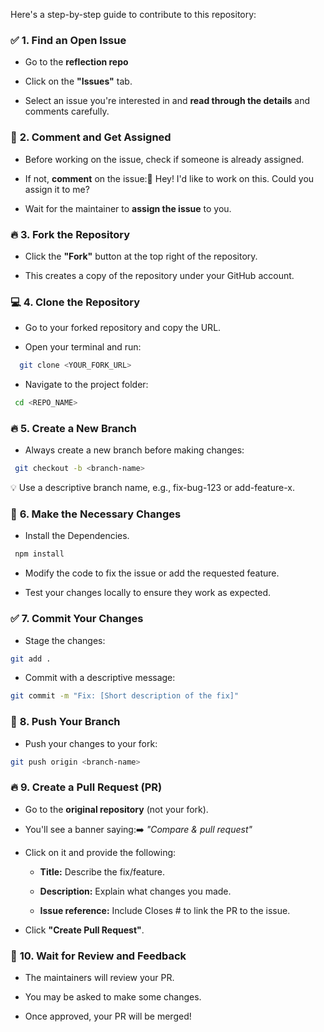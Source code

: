 Here's a step-by-step guide to contribute to this repository:

### ✅ **1\. Find an Open Issue**

*   Go to the **reflection repo** 
    
*   Click on the **"Issues"** tab.
    

    
*   Select an issue you're interested in and **read through the details** and comments carefully.
    

### 👥 **2\. Comment and Get Assigned**

*   Before working on the issue, check if someone is already assigned.
    
*   If not, **comment** on the issue:💬 Hey! I'd like to work on this. Could you assign it to me?
    
*   Wait for the maintainer to **assign the issue** to you.
    



### 🔥 **3\. Fork the Repository**

*   Click the **"Fork"** button at the top right of the repository.
    
*   This creates a copy of the repository under your GitHub account.
    

### 💻 **4\. Clone the Repository**

*   Go to your forked repository and copy the URL.
    
*   Open your terminal and run:
    

```bash
  git clone <YOUR_FORK_URL>
```

*   Navigate to the project folder:
    

```bash
 cd <REPO_NAME>
```

### 🔥 **5\. Create a New Branch**

*   Always create a new branch before making changes:

```bash
 git checkout -b <branch-name>
```
    



💡 Use a descriptive branch name, e.g., fix-bug-123 or add-feature-x.

### 🔧 **6\. Make the Necessary Changes**
* Install the Dependencies.

```bash
 npm install
```

*   Modify the code to fix the issue or add the requested feature.
    
*   Test your changes locally to ensure they work as expected.
    

### ✅ **7\. Commit Your Changes**

*   Stage the changes:
    

```bash
git add .
```

*   Commit with a descriptive message:
    

```bash
git commit -m "Fix: [Short description of the fix]"
```  

### 🔁 **8\. Push Your Branch**

*   Push your changes to your fork:
    
```bash
git push origin <branch-name>
```  


### 🔥 **9\. Create a Pull Request (PR)**

*   Go to the **original repository** (not your fork).
    
*   You'll see a banner saying:➡️ _"Compare & pull request"_
    
*   Click on it and provide the following:
    
    *   **Title:** Describe the fix/feature.
        
    *   **Description:** Explain what changes you made.
        
    *   **Issue reference:** Include Closes # to link the PR to the issue.
        
*   Click **"Create Pull Request"**.
    

### 🚀 **10\. Wait for Review and Feedback**

*   The maintainers will review your PR.
    
*   You may be asked to make some changes.
    
*   Once approved, your PR will be merged!